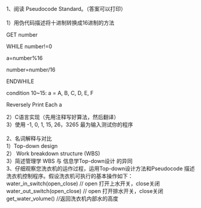 1、阅读 Pseudocode Standard。（答案可以打印）<br/><br/>
1）用伪代码描述将十进制转换成16进制的方法<br/>

GET number 

WHILE number!=0

a=number%16

number=number/16

ENDWHILE

condition 10~15: a = A, B, C, D, E, F

Reversely Print Each a


2）C语言实现（先用注释写好算法，然后翻译）<br/>
3）使用 -1, 0, 1, 15, 26，3265 最为输入测试你的程序<br/><br/>
2、名词解释与对比<br/>
1）Top-down design<br/>
2） Work breakdown structure (WBS)<br/>
3）简述管理学 WBS 与 信息学Top-down设计 的异同<br/>
3、仔细观察您洗衣机的运作过程，运用Top-down设计方法和Pseudocode 描述洗衣机控制程序。假设洗衣机可执行的基本操作如下：<br/>
water_in_switch(open_close) // open 打开上水开关，close关闭<br/>
water_out_switch(open_close) // open 打开排水开关，close关闭<br/>
get_water_volume() //返回洗衣机内部水的高度<br/>